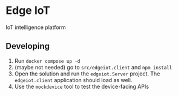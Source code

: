 # Edge IoT

IoT intelligence platform

## Developing

1. Run `docker compose up -d`
2. (maybe not needed) go to `src/edgeiot.client` and `npm install`
3. Open the solution and run the `edgeiot.Server` project. The `edgeiot.client` application should load as well.
4. Use the `mockdevice` tool to test the device-facing APIs
